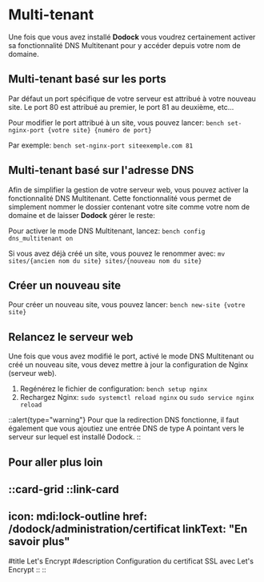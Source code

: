 # Multi-tenant

Une fois que vous avez installé **Dodock** vous voudrez certainement activer sa fonctionnalité DNS Multitenant pour y accéder depuis votre nom de domaine.

## Multi-tenant basé sur les ports

Par défaut un port spécifique de votre serveur est attribué à votre nouveau site.
Le port 80 est attribué au premier, le port 81 au deuxième, etc...

Pour modifier le port attribué à un site, vous pouvez lancer:
`bench set-nginx-port {votre site} {numéro de port}`

Par exemple:
`bench set-nginx-port siteexemple.com 81`


## Multi-tenant basé sur l'adresse DNS

Afin de simplifier la gestion de votre serveur web, vous pouvez activer la fonctionnalité DNS Multitenant.
Cette fonctionnalité vous permet de simplement nommer le dossier contenant votre site comme votre nom de domaine et de laisser **Dodock** gérer le reste:

Pour activer le mode DNS Multitenant, lancez:
`bench config dns_multitenant on`

Si vous avez déjà créé un site, vous pouvez le renommer avec:
`mv sites/{ancien nom du site} sites/{nouveau nom du site}`

## Créer un nouveau site

Pour créer un nouveau site, vous pouvez lancer:
`bench new-site {votre site}`

## Relancez le serveur web

Une fois que vous avez modifié le port, activé le mode DNS Multitenant ou créé un nouveau site, vous devez mettre à jour la configuration de Nginx (serveur web).

1. Regénérez le fichier de configuration: `bench setup nginx`
2. Rechargez Nginx: `sudo systemctl reload nginx` ou `sudo service nginx reload`


::alert{type="warning"}
Pour que la redirection DNS fonctionne, il faut également que vous ajoutiez une entrée DNS de type A pointant vers le serveur sur lequel est installé Dodock.
::


## Pour aller plus loin

::card-grid
  ::link-card
  ---
  icon: mdi:lock-outline
  href: /dodock/administration/certificat
  linkText: "En savoir plus"
  ---
  #title
  Let's Encrypt
  #description
  Configuration du certificat SSL avec Let's Encrypt
  ::
::